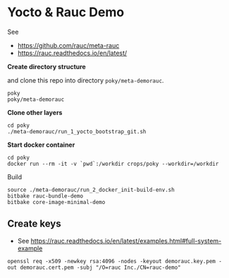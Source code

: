 # Yocto & Rauc Demo

See

* https://github.com/rauc/meta-rauc
* https://rauc.readthedocs.io/en/latest/

**Create directory structure**

and clone this repo into directory `poky/meta-demorauc`.

```
poky
poky/meta-demorauc 
```


**Clone other layers**

```
cd poky
./meta-demorauc/run_1_yocto_bootstrap_git.sh
```

**Start docker container**

```
cd poky
docker run --rm -it -v `pwd`:/workdir crops/poky --workdir=/workdir
```

Build

```
source ./meta-demorauc/run_2_docker_init-build-env.sh
bitbake rauc-bundle-demo
bitbake core-image-minimal-demo
```

## Create keys

* See https://rauc.readthedocs.io/en/latest/examples.html#full-system-example

```
openssl req -x509 -newkey rsa:4096 -nodes -keyout demorauc.key.pem -out demorauc.cert.pem -subj "/O=rauc Inc./CN=rauc-demo"
```

